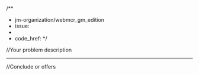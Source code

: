 /**
 * jm-organization/webmcr_gm_edition 
 * issue:
 *
 * code_href: 
 */
 
 //Your problem description
 
 ---
 //Conclude or offers
